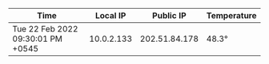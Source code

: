 | Time     | Local IP | Public IP | Temperature |
| ----------- | ----------- | ----------- | ----------- |
| Tue 22 Feb 2022 09:30:01 PM +0545      | 10.0.2.133     | 202.51.84.178  | 48.3° |
